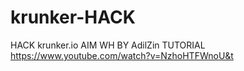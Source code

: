 # krunker-HACK
HACK krunker.io AIM WH BY AdilZin
TUTORIAL https://www.youtube.com/watch?v=NzhoHTFWnoU&t
